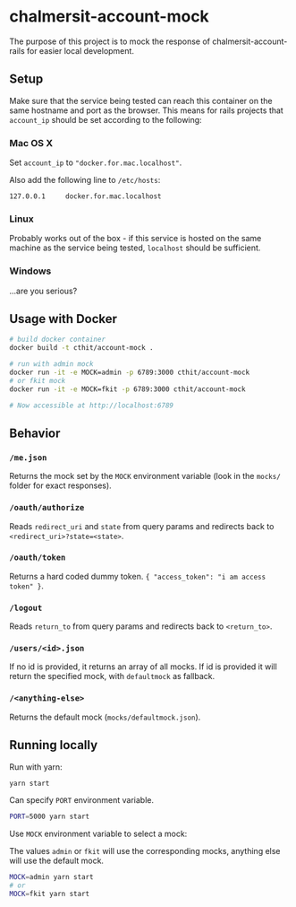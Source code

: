 # chalmersit-account-mock

The purpose of this project is to mock the response of chalmersit-account-rails for easier local development.

## Setup

Make sure that the service being tested can reach this container on the same hostname and port as the browser. This means for rails projects that `account_ip` should be set according to the following:

### Mac OS X

Set `account_ip` to `"docker.for.mac.localhost"`.

Also add the following line to `/etc/hosts`:

```
127.0.0.1     docker.for.mac.localhost
```

### Linux

Probably works out of the box - if this service is hosted on the same machine as the service being tested, `localhost` should be sufficient.

### Windows

...are you serious?

## Usage with Docker

```bash
# build docker container
docker build -t cthit/account-mock .

# run with admin mock
docker run -it -e MOCK=admin -p 6789:3000 cthit/account-mock
# or fkit mock
docker run -it -e MOCK=fkit -p 6789:3000 cthit/account-mock

# Now accessible at http://localhost:6789
```

## Behavior

### `/me.json`

Returns the mock set by the `MOCK` environment variable (look in the `mocks/` folder for exact responses).

### `/oauth/authorize`

Reads `redirect_uri` and `state` from query params and redirects back to `<redirect_uri>?state=<state>`.

### `/oauth/token`

Returns a hard coded dummy token. `{ "access_token": "i am access token" }`.

### `/logout`

Reads `return_to` from query params and redirects back to `<return_to>`.

### `/users/<id>.json`

If no id is provided, it returns an array of all mocks.
If id is provided it will return the specified mock, with `defaultmock` as fallback.

### `/<anything-else>`

Returns the default mock (`mocks/defaultmock.json`).

## Running locally

Run with yarn:

```bash
yarn start
```

Can specify `PORT` environment variable.

```bash
PORT=5000 yarn start
```

Use `MOCK` environment variable to select a mock:

The values `admin` or `fkit` will use the corresponding mocks, anything else will use the default mock.

```bash
MOCK=admin yarn start
# or
MOCK=fkit yarn start
```
